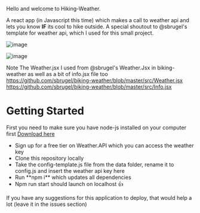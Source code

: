 Hello and welcome to Hiking-Weather.

A react app (in Javascript this time) which makes a call to weather api and lets you know
**IF** its cool to hike outside. 
A special shoutout to @sbrugel's template for weather api, which I used for this small project.

![image](https://user-images.githubusercontent.com/90732327/229379407-9e485229-571a-4fd5-932c-2d9c82f88811.png)

![image](https://user-images.githubusercontent.com/90732327/229379587-8e946bc3-5788-4cd8-a19c-c744f5a5bd60.png)


Note The Weather.jsx I used from @sbrugel's Weather.Jsx in biking-weather as well as a bit of info.jsx file too
https://github.com/sbrugel/biking-weather/blob/master/src/Weather.jsx
https://github.com/sbrugel/biking-weather/blob/master/src/Info.jsx

<h1>Getting Started</h1>
<p>First you need to make sure you have node-js installed on your computer first <a href="https://nodejs.org/en/download">Download here</a><p>
<ul>
    <li>
        Sign up for a free tier on Weather.API which you can access the weather key
    </li>
    <li>
        Clone this repository locally
    </li>
    <li>
        Take the config-template.js file from the data folder, rename it to config.js and insert the weather api key here
    </li>
    <li>Run **npm i** which updates all dependencies</li>
    <li>Npm run start should launch on localhost 👍</li>
</ul>

<p>If you have any suggestions for this application to deploy, that would help a lot (leave it in the issues section)</p>
